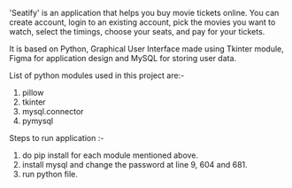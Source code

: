 'Seatify' is an application that helps you buy movie tickets online. You can create account, login to an existing account, 
pick the movies you want to watch, select the timings, choose your seats, and pay for your tickets.

It is based on Python, Graphical User Interface made using Tkinter module, Figma for application design and MySQL for 
storing user data.

List of python modules used in this project are:-
1. pillow
2. tkinter
3. mysql.connector
4. pymysql

Steps to run application :-
1. do pip install for each module mentioned above.
2. install mysql and change the password at line 9, 604 and 681.
3. run python file.
